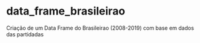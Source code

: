 # data_frame_brasileirao
Criação de um Data Frame do Brasileirao (2008-2019) com base em dados das partidadas
